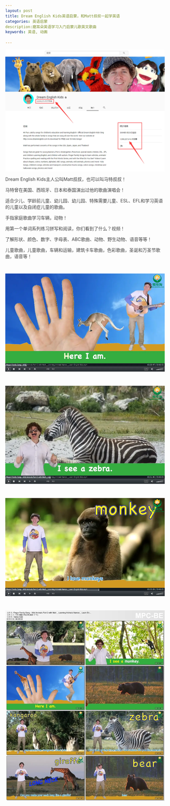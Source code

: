 ```yaml
---
layout: post
title: Dream English Kids英语启蒙，和Matt叔叔一起学英语
categories: 英语启蒙
description:磨耳朵英语学习入门启蒙儿歌英文歌曲
keywords: 英语, 动画

---
```

<div class="image-package" style="margin:0px;text-align:center;font-size:0px;color:#404040;font-family:-apple-system, BlinkMacSystemFont, &quot;background-color:#FFFFFF;">
	<div class="image-container" style="background-color:transparent;margin:0px auto;">
		<div class="image-container-fill">
		</div>
		<div class="image-view">
			<img class="" src="/public/33280-ca26a17cc7ae0308.webp" style="width:auto;height:auto;" /> 
		</div>
	</div>
</div>
<p style="color:#404040;font-family:-apple-system, BlinkMacSystemFont, &quot;font-size:16px;background-color:#FFFFFF;">
	Dream English Kids主人公叫Matt叔叔，也可以叫马特叔叔！
</p>
<p style="color:#404040;font-family:-apple-system, BlinkMacSystemFont, &quot;font-size:16px;background-color:#FFFFFF;">
	马特曾在美国、西班牙、日本和泰国演出过他的歌曲演唱会！
</p>
<p style="color:#404040;font-family:-apple-system, BlinkMacSystemFont, &quot;font-size:16px;background-color:#FFFFFF;">
	适合少儿、学龄前儿童、幼儿园、幼儿园、特殊需要儿童、ESL、EFL和学习英语的儿童以及自闭症儿童的歌曲。
</p>
<p style="color:#404040;font-family:-apple-system, BlinkMacSystemFont, &quot;font-size:16px;background-color:#FFFFFF;">
	手指家庭歌曲学习车辆，动物！
</p>
<p style="color:#404040;font-family:-apple-system, BlinkMacSystemFont, &quot;font-size:16px;background-color:#FFFFFF;">
	用第一个单词系列练习拼写和阅读，你们看到了什么？视频！
</p>
<p style="color:#404040;font-family:-apple-system, BlinkMacSystemFont, &quot;font-size:16px;background-color:#FFFFFF;">
	了解形状、颜色、数字、字母表、ABC歌曲、动物、野生动物、语音等等！
</p>
<p style="color:#404040;font-family:-apple-system, BlinkMacSystemFont, &quot;font-size:16px;background-color:#FFFFFF;">
	儿童歌曲，儿童歌曲，车辆和运输，建筑卡车歌曲，色彩歌曲，圣诞和万圣节歌曲，语音等！
</p>

<p style="color:#404040;font-family:-apple-system, BlinkMacSystemFont, &quot;font-size:16px;background-color:#FFFFFF;">
	<br />
</p>
<div class="image-package" style="margin:0px;text-align:center;font-size:0px;color:#404040;font-family:-apple-system, BlinkMacSystemFont, &quot;background-color:#FFFFFF;">
	<div class="image-container" style="background-color:transparent;margin:0px auto;">
		<div class="image-container-fill">
		</div>
		<div class="image-view">
			<img class="" src="/public/33280-ac41d085b4e8e476.webp" style="width:auto;height:auto;" /> 
		</div>
	</div>
</div>
<p style="color:#404040;font-family:-apple-system, BlinkMacSystemFont, &quot;font-size:16px;background-color:#FFFFFF;">
	<br />
</p>
<div class="image-package" style="margin:0px;text-align:center;font-size:0px;color:#404040;font-family:-apple-system, BlinkMacSystemFont, &quot;background-color:#FFFFFF;">
	<div class="image-container" style="background-color:transparent;margin:0px auto;">
		<div class="image-container-fill">
		</div>
		<div class="image-view">
			<img class="" src="/public/33280-00a7b6e6e81c140f.webp" style="width:auto;height:auto;" /> 
		</div>
	</div>
</div>
<p style="color:#404040;font-family:-apple-system, BlinkMacSystemFont, &quot;font-size:16px;background-color:#FFFFFF;">
	<br />
</p>
<div class="image-package" style="margin:0px;text-align:center;font-size:0px;color:#404040;font-family:-apple-system, BlinkMacSystemFont, &quot;background-color:#FFFFFF;">
	<div class="image-container" style="background-color:transparent;margin:0px auto;">
		<div class="image-container-fill">
		</div>
		<div class="image-view">
			<img class="" src="/public/33280-8f357f125e72c47c.webp" style="width:auto;height:auto;" /> 
		</div>
	</div>
</div>
<p style="color:#404040;font-family:-apple-system, BlinkMacSystemFont, &quot;font-size:16px;background-color:#FFFFFF;">
	<br />
</p>
<div class="image-package" style="margin:0px;text-align:center;font-size:0px;color:#404040;font-family:-apple-system, BlinkMacSystemFont, &quot;background-color:#FFFFFF;">
	<div class="image-container" style="background-color:transparent;margin:0px auto;">
		<div class="image-container-fill">
		</div>
		<div class="image-view">
			<img class="" src="/public/33280-52492101ce64bf3a.webp" style="width:auto;height:auto;" />
		</div>
	</div>
</div>


